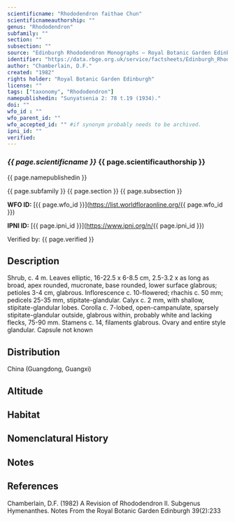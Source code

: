 ```yaml
---
scientificname: "Rhododendron faithae Chun"
scientificnameauthorship: ""
genus: "Rhododendron"
subfamily: ""
section: ""
subsection: ""
source: "Edinburgh Rhododendron Monographs – Royal Botanic Garden Edinburgh"
identifier: "https://data.rbge.org.uk/service/factsheets/Edinburgh_Rhododendron_Monographs.xhtml"
author: "Chamberlain, D.F."
created: "1982"
rights holder: "Royal Botanic Garden Edinburgh"
license: ""
tags: ["taxonomy", "Rhododendron"]
namepublishedin: "Sunyatsenia 2: 78 t.19 (1934)."
doi: ""
wfo_id : ""
wfo_parent_id: ""
wfo_accepted_id: "" #if synonym probably needs to be archived.                      
ipni_id: ""
verified:
---
```

### _{{ page.scientificname }}_ {{ page.scientificauthorship }}
 {{ page.namepublishedin }}

{{ page.subfamily }} {{ page.section }} {{ page.subsection }}

**WFO ID:** [{{ page.wfo_id }}](https://list.worldfloraonline.org/{{ page.wfo_id }})

**IPNI ID:** [{{ page.ipni_id }}](https://www.ipni.org/n/{{ page.ipni_id }})

Verified by: {{ page.verified }}



## Description
Shrub, c. 4 m. Leaves elliptic, 16-22.5 x 6-8.5 cm, 2.5-3.2 x as long as broad, apex rounded, mucronate, base rounded, lower surface glabrous; petioles 3-4 cm, glabrous. Inflorescence c. 10-flowered; rhachis c. 50 mm; pedicels 25-35 mm, stipitate-glandular. Calyx c. 2 mm, with shallow, stipitate-glandular lobes. Corolla c. 7-lobed, open-campanulate, sparsely stipitate-glandular outside, glabrous within, probably white and lacking flecks, 75-90 mm. Stamens c. 14, filaments glabrous. Ovary and entire style glandular. Capsule not known

## Distribution
China (Guangdong, Guangxi)

## Altitude


## Habitat


## Nomenclatural History

                       
## Notes


## References

Chamberlain, D.F. (1982) A Revision of Rhododendron II. Subgenus Hymenanthes. Notes From the Royal Botanic Garden Edinburgh 39(2):233
